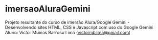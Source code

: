 # imersaoAluraGemini
Projeto resultante do curso de imersão Alura/Google Gemini - Desenvolvendo sites HTML, CSS e Javascript com uso do Google Gemini
Aluno: Victor Muinos Barroso Lima (victormblima@gmail.com)
